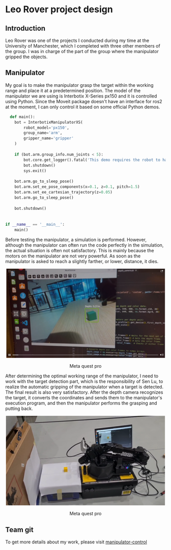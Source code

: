 # Leo Rover project design
## Introduction
Leo Rover was one of the projects I conducted during my time at the University of Manchester, which I completed with three other members of the group. I was in charge of the part of the group where the manipulator gripped the objects. 

## Manipulator
My goal is to make the manipulator grasp the target within the working range and place it at a predetermined position. The model of the manipulator we are using is Interbotix X-Series px150 and it is controlled using Python. Since the Moveit package doesn't have an interface for ros2 at the moment, I can only control it based on some official Python demos.

```python
  def main():
    bot = InterbotixManipulatorXS(
        robot_model='px150',
        group_name='arm',
        gripper_name='gripper'
    )

    if (bot.arm.group_info.num_joints < 5):
        bot.core.get_logger().fatal('This demo requires the robot to have at least 5 joints!')
        bot.shutdown()
        sys.exit()

    bot.arm.go_to_sleep_pose()
    bot.arm.set_ee_pose_components(x=0.1, z=0.1, pitch=1.5)
    bot.arm.set_ee_cartesian_trajectory(z=0.05)
    bot.arm.go_to_sleep_pose()

    bot.shutdown()


if __name__ == '__main__':
    main()
```
Before testing the manipulator, a simulation is performed. However, although the manipulator can often run the code perfectly in the simulation, the actual situation is often not satisfactory. This is mainly because the motors on the manipulator are not very powerful. As soon as the manipulator is asked to reach a slightly farther, or lower, distance, it dies.
<div align="center">
    <img src="./assets/images/object_detection.png" width="500px" display="inline"> 
    <div>
        <p>Meta quest pro</p>
    </div>
</div>

After determining the optimal working range of the manipulator, I need to work with the target detection part, which is the responsibility of Sen Lu, to realize the automatic gripping of the manipulator when a target is detected. The final result is also very satisfactory. After the depth camera recognizes the target, it converts the coordinates and sends them to the manipulator's execution program, and then the manipulator performs the grasping and putting back.

<div align="center">
    <img src="./assets/images/detection and grasping.png" width="500px" display="inline"> 
    <div>
        <p>Meta quest pro</p>
    </div>
</div>

## Team git
To get more details about my work, please visit [manipulator-control](https://github.com/Team-7-UOM/Manipulator-Control)
